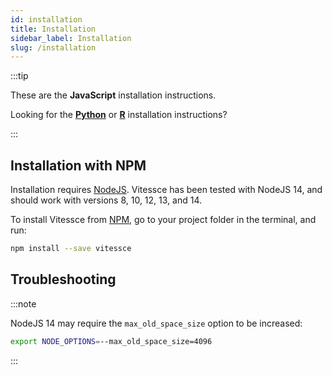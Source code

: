 ```yaml
---
id: installation
title: Installation
sidebar_label: Installation
slug: /installation
---
```


:::tip

These are the **JavaScript** installation instructions.

Looking for the [**Python**](https://vitessce.github.io/vitessce-python/getting_started.html#installation) or [**R**](https://vitessce.github.io/vitessce-r/#installation) installation instructions?

:::

## Installation with NPM

Installation requires [NodeJS](https://nodejs.org/). Vitessce has been tested with NodeJS 14, and should work with versions 8, 10, 12, 13, and 14.

To install Vitessce from [NPM](https://www.npmjs.com/package/vitessce), go to your project folder in the terminal, and run:

```sh
npm install --save vitessce
```

## Troubleshooting

:::note

NodeJS 14 may require the `max_old_space_size` option to be increased:
```sh
export NODE_OPTIONS=--max_old_space_size=4096
```

:::
